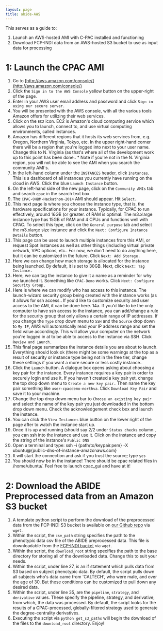 ```yaml
---
layout: page
title: abide-AWS
---
```


This serves as a guide to:

1. Launch an AWS-hosted AMI with C-PAC installed and functioning
2. Download FCP-INDI data from an AWS-hosted S3 bucket to use as input data for processing

# 1: Launch the CPAC AMI

1. Go to [http://aws.amazon.com/console/](http://aws.amazon.com/console/)
2. Click the `Sign in to the AWS Console` yellow button on the upper-right of the page.
3. Enter in your AWS user email address and password and click `Sign in using our secure server.`
4. You will be presented with the AWS console, with all the various tools Amazon offers for utilizing their web services.
5. Click on the `EC2` icon. EC2 is Amazon's cloud computing service which allows you to launch, connect to, and use virtual computing environments, called instances.
6. Amazon has different regions that it hosts its web services from, e.g. Oregon, Northern Virginia, Tokyo, etc. In the upper right-hand corner there will be a region that you're logged into next to your user name. Change this to N. Virginia (as that's where all of the development work up to this point has been done.. * Note if you're not in the N. Virginia region, you will not be able to see the AMI when you search the community AMI's.
7. In the left-hand column under the `INSTANCES` header, click `Instances`. This is a dashboard of all instances you currently have running on the cloud in AWS. Click the blue `Launch Instance` button.
8. On the left-hand side of the new page, click on the `Community AMIs` tab and search `cpac` in the search text box.
9. The `CPAC-OHBM-Hackathon-2014` AMI should appear. Hit `Select.`
10. This next page is where you choose the instance type, that is, the hardware specifications for your instance. Typically, for CPAC to run effectively, around 16GB (or greater. of RAM is optimal. The m3.xlarge instance type has 15GB of RAM and 4 CPUs and functions well with CPAC. To select this type, click on the `General purpose` tab and select the m3.xlarge size instance and click the `Next: Configure Instance Details` button.
11. This page can be used to launch multiple instances from this AMI, or request Spot instances as well as other things (including virtual private network, VPC options, etc.. For now, we don't need to do anything here, but it can be customized in the future. Click `Next: Add Storage.`
12. Here we can change how much storage is allocated for the instance being launched. By default, it is set to 30GB. Next, click `Next: Tag Instance.`
13. Here, we can tag the instance to give it a name as a reminder for why we launched it. Something like `CPAC-Demo` works. Click `Next: Configure Security Group.`
14. Here is where we can modify who has access to this instance. The launch-wizard security group being created with the instance works (as it allows for ssh access.. If you'd like to customize security and user access to the AMI, it can be done here.
14a. If you'd like to be the only computer to have ssh access to the instance, you can add/change a rule for the security group that only allows a certain range of IP addresses. If you change the `Type` drop down menu to `SSH` and the `Source` drop down to `My IP`, AWS will automatically read your IP address range and set the field value accordingly. This will allow your computer on the network you're logged in at to be able to access to the instance via SSH. Click `Review and Launch.`
15. This final page summarizes the instance details you are about to launch. Everything should look ok (there might be some warnings at the top as a result of security or instance type being not in the free tier, change these settings if you want a more secure or less costly instance..
16. Click the `Launch` button. A dialogue box opens asking about choosing a key pair for the instance. Every instance requires a key pair in order to securely login and use it. If you haven't created a key pair yet, change the top drop down menu to `Create a new key pair.` Then name the key pair something like `user-cpacdemo-northva`. Click `Download Key Pair` and save it to your machine.
17. Change the top drop down menu bar to `Choose an existing key pair` and select the name of the key pair you just downloaded in the bottom drop down menu. Check the acknowledgement check box and launch the instance.
18. You can click the `View Instances` blue button on the lower right of the page after to watch the instance start up.
19. Once it is up and running (should say 2/2 under `Status checks` column., you can ssh into the instance and use it. Click on the instance and copy the string of the instance's `Public DNS`
20. Open a terminal and type: ssh -i {path/to/keypair.pem} -X ubuntu@{public-dns-of-instance-amazonaws.com}
21. It will start the connection and ask if you trust the source; type `yes`
22. You should now be in the instance! There should be cpac related files in /home/ubuntu/. Feel free to launch cpac_gui and have at it!

# 2: Download the ABIDE Preprocessed data from an Amazon S3 bucket

1. A template python script to perform the download of the preprocessed data from the FCP-INDI S3 bucket is available on [our Github repo](https://raw.githubusercontent.com/preprocessed-connectomes-project/abide/master/get_s3_paths.py) via `wget`.
2. Within the script, the `csv_path` string specifies the path to the phenotypic data csv file of the ABIDE preprocessed data. This file is downloadable from the [FCP-INDI bucket](https://s3.amazonaws.com/fcp-indi/data/Projects/ABIDE_Initiative/Phenotypic_V1_0b_preprocessed.csv) via `wget`.
3. Within the script, the `download_root` string specifies the path to the base directory for storing all of the downloaded data. Change this to suit your needs.
4. Within the script, under line 27, is an if statement which pulls data from S3 based on subject phenotypic data. By default, the script pulls down all subjects who's data came from 'CALTECH', who were male, and over the age of 30. But these conditions can be customized to pull down any desired data.
5. Within the script, under line 35, are the `pipeline`, `strategy`, and `derivative` values. These specify the pipeline, strategy, and derivative, from which, the data was processed. By default, the script looks for the results of a CPAC-processed, globally-filtered strategy used to generate the degree-centrality derivatives.
6. Executing the script via `python get_s3_paths` will begin the download of the files to the `download_root` directory. Enjoy!
